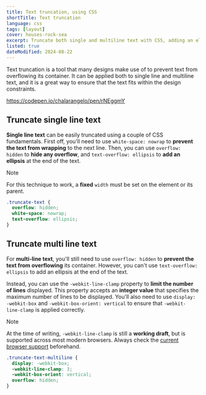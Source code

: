 ```yaml
---
title: Text truncation, using CSS
shortTitle: Text truncation
language: css
tags: [layout]
cover: houses-rock-sea
excerpt: Truncate both single and multiline text with CSS, adding an ellipsis at the end.
listed: true
dateModified: 2024-08-22
---
```


Text truncation is a tool that many designs make use of to prevent text from overflowing its container. It can be applied both to single line and multiline text, and it is a great way to ensure that the text fits within the design constraints.

https://codepen.io/chalarangelo/pen/rNEggmY

## Truncate single line text

**Single line text** can be easily truncated using a couple of CSS fundamentals. First off, you'll need to use `white-space: nowrap` to **prevent the text from wrapping** to the next line. Then, you can use `overflow: hidden` to **hide any overflow**, and `text-overflow: ellipsis` to **add an ellipsis** at the end of the text.

> [!NOTE]
>
> For this technique to work, a **fixed** `width` must be set on the element or its parent.

```css
.truncate-text {
  overflow: hidden;
  white-space: nowrap;
  text-overflow: ellipsis;
}
```

## Truncate multi line text

<baseline-support featureId="line-clamp">
</baseline-support>

For **multi-line text**, you'll still need to use `overflow: hidden` to **prevent the text from overflowing** its container. However, you can't use `text-overflow: ellipsis` to add an ellipsis at the end of the text.

Instead, you can use the `-webkit-line-clamp` property to **limit the number of lines** displayed. This property accepts an **integer value** that specifies the maximum number of lines to be displayed. You'll also need to use `display: -webkit-box` and `-webkit-box-orient: vertical` to ensure that `-webkit-line-clamp` is applied correctly.

> [!NOTE]
>
> At the time of writing, `-webkit-line-clamp` is still a **working draft**, but is supported across most modern browsers. Always check the [current browser support](https://caniuse.com/css-line-clamp) beforehand.

```css
.truncate-text-multiline {
  display: -webkit-box;
  -webkit-line-clamp: 3;
  -webkit-box-orient: vertical;
  overflow: hidden;
}
```
